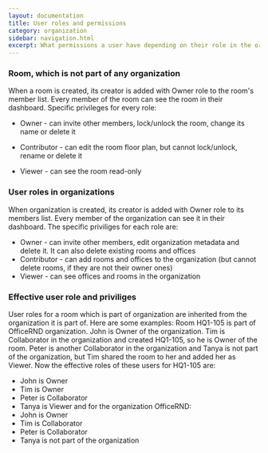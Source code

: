 ```yaml
---
layout: documentation
title: User roles and permissions
category: organization
sidebar: navigation.html
excerpt: What permissions a user have depending on their role in the organization and/or the room
---
```

### Room, which is not part of any organization
When a room is created, its creator is added with Owner role to the room's member list. Every member of the room can see the room in their dashboard. Specific privileges for every role:
  + Owner - can invite other members, lock/unlock the room, change its name or delete it
  - Contributor - can edit the room floor plan, but cannot lock/unlock, rename or delete it
  * Viewer - can see the room read-only

### User roles in organizations
When organization is created, its creator is added with Owner role to its members list. Every member of the organization can see it in their dashboard. The specific priviliges for each role are:
- Owner - can invite other members, edit organization metadata and delete it. It can also delete existing rooms and offices
- Contributor - can add rooms and offices to the organization (but cannot delete rooms, if they are not their owner ones)
- Viewer - can see offices and rooms in the organization

### Effective user role and priviliges
User roles for a room which is part of organization are inherited from the organization it is part of. Here are some examples:
Room HQ1-105 is part of OfficeRND organization. John is Owner of the organization. Tim is Collaborator in the organization and created HQ1-105, so he is Owner of the room. Peter is another Collaborator in the organization and Tanya is not part of the organization, but Tim shared the room to her and added her as Viewer. Now the effective roles of these users for HQ1-105 are:
- John is Owner
- Tim is Owner
- Peter is Collaborator
- Tanya is Viewer
and for the organization OfficeRND:
- John is Owner
- Tim is Collaborator
- Peter is Collaborator
- Tanya is not part of the organization
